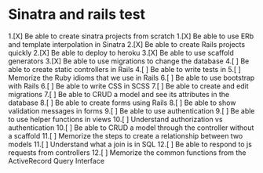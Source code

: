 # Sinatra and rails test
1.[X] Be able to create sinatra projects from scratch
1.[X] Be able to use ERb and template interpolation in Sinatra
2.[X] Be able to create Rails projects quickly
2.[X] Be able to deploy to heroku
3.[X] Be able to use scaffold generators
3.[X] Be able to use migrations to change the database
4.[ ] Be able to create static controllers in Rails
4.[ ] Be able to write tests in
5.[ ] Memorize the Ruby idioms that we use in Rails
6.[ ] Be able to use bootstrap with Rails
6.[ ] Be able to write CSS in SCSS
7.[ ] Be able to create and edit migrations
7.[ ] Be able to CRUD a model and see its attributes in the database
8.[ ] Be able to create forms using Rails
8.[ ] Be able to show validation messages in forms
9.[ ] Be able to use authentication
9.[ ] Be able to use helper functions in views
10.[ ] Understand authorization vs authentication
10.[ ] Be able to CRUD a model through the controller without a scaffold
11.[ ] Memorize the steps to create a relationship between two models
11.[ ] Understand what a join is in SQL
12.[ ] Be able to respond to js requests from controllers
12.[ ] Memorize the common functions from the ActiveRecord Query Interface